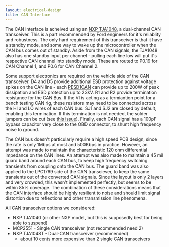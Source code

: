 ```yaml
---
layout: electrical-design
title: CAN Interface
---
```


The CAN interface is acheived using an [NXP
TJA1048](http://www.nxp.com/documents/data_sheet/TJA1048.pdf), a dual-channel
CAN transceiver. This is a part recommended by Ford engineers for it's
reliablity and robustness. The only hard requirement of this transceiver is
that it have a standby mode, and some way to wake up the microcontroller when
the CAN bus comes out of standby. Aside from the CAN signals, the TJA1048 also
has one standby input per channel - pulling each line low will put it's
respective CAN channel into standby mode. These are routed to P0.19 for CAN
Channel 1, and P0.6 for CAN Channel 2.

Some support electronics are required on the vehicle side of the CAN
transceiver. D4 and D5 provide additional ESD protection against voltage spikes
on the CAN line - each
[PESD1CAN](http://www.nxp.com/documents/data_sheet/PESD1CAN.pdf) can provide up
to 200W of peak dissipation and ESD protection up to 23kV. R1 and R2 provide
termination resistance for the CAN Bus. If the VI is acting as a termiantion
point for a bench testing CAN rig, these resistors may need to be connected
across the HI and LO wires of each CAN bus. SJ1 and SJ2 are closed by default,
enabling this termination. If this termination is not needed, the solder jumpers
can be cut (see [this issue](https://github.com/openxc/reference-vi/issues/9)).
Finally, each CAN signal has a 100pF bypass capacitor very close to the OBD
connector, to shunt high frequency noise to ground.

The CAN bus doesn't particularly require a high speed PCB design, since the rate
is only 1Mbps at most and 500Kbps in practice. However, an attempt was made to
maintain the characteristic 120 ohm differential impedance on the CAN lines. An
attempt was also made to maintain a 45 mil guard band around each CAN bus, to
keep high frequency switching transients from coupling onto the CAN bus. The
guard band was also applied to the LPC1769 side of the CAN transciever, to keep
the same transients out of the converted CAN signals. Since the layout is only 2
layers and very crowded, this wasn't implemented perfectly, but seems to be
within 85% coverage. The combination of these considerations means that the CAN
interface should be highly resilient to noise and should limit signal distortion
due to reflections and other transmission line phenomena.

All CAN transceiver options we considered:

* NXP TJA1040 (or other NXP model, but this is supposedly best for being able to
  suspend)
* MCP2551 - Single CAN transceiver (not recommended need 2)
* NXP TJA1048T - Dual-CAN transceiver (recommended)
  * about 10 cents more expensive than 2 single CAN transceivers
